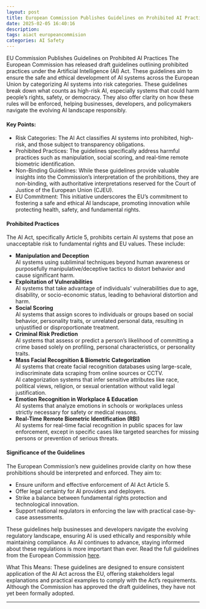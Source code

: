 ```yaml
---
layout: post
title: European Commission Publishes Guidelines on Prohibited AI Practices Under the AI Act
date: 2025-02-05 16:40:16
description: 
tags: aiact europeancommision
categories: AI Safety
---
```


EU Commission Publishes Guidelines on Prohibited AI Practices
The European Commission has released draft guidelines outlining prohibited practices under the Artificial Intelligence (AI) Act. These guidelines aim to ensure the safe and ethical development of AI systems across the European Union by categorizing AI systems into risk categories.
These guidelines break down what counts as high-risk AI, especially systems that could harm people’s rights, safety, or democracy. They also offer clarity on how these rules will be enforced, helping businesses, developers, and policymakers navigate the evolving AI landscape responsibly.
#### Key Points:
- Risk Categories: The AI Act classifies AI systems into prohibited, high-risk, and those subject to transparency obligations.
- Prohibited Practices: The guidelines specifically address harmful practices such as manipulation, social scoring, and real-time remote biometric identification.
- Non-Binding Guidelines: While these guidelines provide valuable insights into the Commission’s interpretation of the prohibitions, they are non-binding, with authoritative interpretations reserved for the Court of Justice of the European Union (CJEU).
- EU Commitment: This initiative underscores the EU’s commitment to fostering a safe and ethical AI landscape, promoting innovation while protecting health, safety, and fundamental rights.

#### Prohibited Practices

The AI Act, specifically Article 5, prohibits certain AI systems that pose an unacceptable risk to fundamental rights and EU values. These include:
* **Manipulation and Deception**  
AI systems using subliminal techniques beyond human awareness or purposefully manipulative/deceptive tactics to distort behavior and cause significant harm.
* **Exploitation of Vulnerabilities**  
AI systems that take advantage of individuals' vulnerabilities due to age, disability, or socio-economic status, leading to behavioral distortion and harm.
* **Social Scoring**  
AI systems that assign scores to individuals or groups based on social behavior, personality traits, or unrelated personal data, resulting in unjustified or disproportionate treatment.
* **Criminal Risk Prediction**  
AI systems that assess or predict a person’s likelihood of committing a crime based solely on profiling, personal characteristics, or personality traits.
* **Mass Facial Recognition & Biometric Categorization**  
AI systems that create facial recognition databases using large-scale, indiscriminate data scraping from online sources or CCTV.  
AI categorization systems that infer sensitive attributes like race, political views, religion, or sexual orientation without valid legal justification.
* **Emotion Recognition in Workplace & Education**  
AI systems that analyze emotions in schools or workplaces unless strictly necessary for safety or medical reasons.
* **Real-Time Remote Biometric Identification (RBI)**  
AI systems for real-time facial recognition in public spaces for law enforcement, except in specific cases like targeted searches for missing persons or prevention of serious threats.

#### Significance of the Guidelines
The European Commission’s new guidelines provide clarity on how these prohibitions should be interpreted and enforced. They aim to:
- Ensure uniform and effective enforcement of AI Act Article 5.
- Offer legal certainty for AI providers and deployers.
- Strike a balance between fundamental rights protection and technological innovation.
- Support national regulators in enforcing the law with practical case-by-case assessments.

These guidelines help businesses and developers navigate the evolving regulatory landscape, ensuring AI is used ethically and responsibly while maintaining compliance.
As AI continues to advance, staying informed about these regulations is more important than ever. Read the full guidelines from the European Commission [here](https://digital-strategy.ec.europa.eu/en/library/commission-publishes-guidelines-prohibited-artificial-intelligence-ai-practices-defined-ai-act).

What This Means:
These guidelines are designed to ensure consistent application of the AI Act across the EU, offering stakeholders legal explanations and practical examples to comply with the Act’s requirements. Although the Commission has approved the draft guidelines, they have not yet been formally adopted.

<hr>
